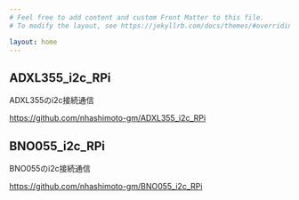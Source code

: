 ```yaml
---
# Feel free to add content and custom Front Matter to this file.
# To modify the layout, see https://jekyllrb.com/docs/themes/#overriding-theme-defaults

layout: home
---
```


## ADXL355_i2c_RPi

ADXL355のi2c接続通信

https://github.com/nhashimoto-gm/ADXL355_i2c_RPi

## BNO055_i2c_RPi

BNO055のi2c接続通信

https://github.com/nhashimoto-gm/BNO055_i2c_RPi
